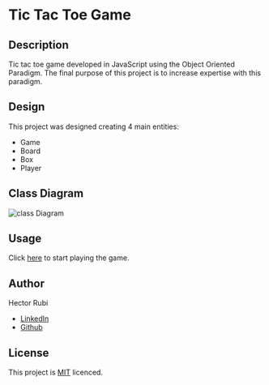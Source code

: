 # Tic Tac Toe Game

## Description

Tic tac toe game developed in JavaScript using the Object Oriented Paradigm. The final purpose of this project is to increase expertise with this paradigm.

## Design

This project was designed creating 4 main entities:
* Game
* Board
* Box
* Player


## Class Diagram

![class Diagram](https://lh3.google.com/u/0/d/1dEGnjtL-e4tggHI27cNciRN9w7Mh48QA=w2560-h1308-iv1)

## Usage

Click [here](https://hectorrubi.github.io/tic-tac-toe-javascript/) to start playing the game.

## Author
Hector Rubi
* [LinkedIn](https://www.linkedin.com/in/hector-rubi-garcia/)
* [Github](https://github.com/HectorRubi) 

## License

This project is [MIT](https://choosealicense.com/licenses/mit/) licenced.